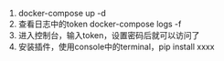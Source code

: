 1. docker-compose up -d
2. 查看日志中的token docker-compose logs -f
3. 进入控制台，输入token，设置密码后就可以访问了
4. 安装插件，使用console中的terminal，pip install xxxx